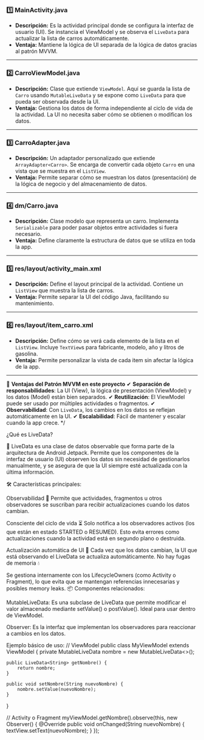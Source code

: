 ### 1️⃣ MainActivity.java
- **Descripción:** Es la actividad principal donde se configura la interfaz de usuario (UI). Se instancia el ViewModel y se observa el `LiveData` para actualizar la lista de carros automáticamente.
- **Ventaja:** Mantiene la lógica de UI separada de la lógica de datos gracias al patrón MVVM.

---

### 2️⃣ CarroViewModel.java
- **Descripción:** Clase que extiende `ViewModel`. Aquí se guarda la lista de `Carro` usando `MutableLiveData` y se expone como `LiveData` para que pueda ser observada desde la UI.
- **Ventaja:** Gestiona los datos de forma independiente al ciclo de vida de la actividad. La UI no necesita saber cómo se obtienen o modifican los datos.

---

### 3️⃣ CarroAdapter.java
- **Descripción:** Un adaptador personalizado que extiende `ArrayAdapter<Carro>`. Se encarga de convertir cada objeto `Carro` en una vista que se muestra en el `ListView`.
- **Ventaja:** Permite separar cómo se muestran los datos (presentación) de la lógica de negocio y del almacenamiento de datos.

---

### 4️⃣ dm/Carro.java
- **Descripción:** Clase modelo que representa un carro. Implementa `Serializable` para poder pasar objetos entre actividades si fuera necesario.
- **Ventaja:** Define claramente la estructura de datos que se utiliza en toda la app.

---

### 5️⃣ res/layout/activity_main.xml
- **Descripción:** Define el layout principal de la actividad. Contiene un `ListView` que muestra la lista de carros.
- **Ventaja:** Permite separar la UI del código Java, facilitando su mantenimiento.

---

### 6️⃣ res/layout/item_carro.xml
- **Descripción:** Define cómo se verá cada elemento de la lista en el `ListView`. Incluye `TextView`s para fabricante, modelo, año y litros de gasolina.
- **Ventaja:** Permite personalizar la vista de cada item sin afectar la lógica de la app.

---

🎯 **Ventajas del Patrón MVVM en este proyecto**
✔ **Separación de responsabilidades**: La UI (View), la lógica de presentación (ViewModel) y los datos (Model) están bien separados.
✔ **Reutilización**: El ViewModel puede ser usado por múltiples actividades o fragmentos.
✔ **Observabilidad**: Con `LiveData`, los cambios en los datos se reflejan automáticamente en la UI.
✔ **Escalabilidad**: Fácil de mantener y escalar cuando la app crece.
*/


¿Qué es LiveData?

📌 LiveData es una clase de datos observable que forma parte de la arquitectura de Android Jetpack. Permite que los componentes de la interfaz de usuario (UI) observen los datos sin necesidad de gestionarlos manualmente, y se asegura de que la UI siempre esté actualizada con la última información.

🛠️ Características principales:

Observabilidad 🧐
Permite que actividades, fragmentos u otros observadores se suscriban para recibir actualizaciones cuando los datos cambian.

Consciente del ciclo de vida ⏳
Solo notifica a los observadores activos (los que están en estado STARTED o RESUMED). Esto evita errores como actualizaciones cuando la actividad está en segundo plano o destruida.

Actualización automática de UI 🔄
Cada vez que los datos cambian, la UI que está observando el LiveData se actualiza automáticamente.
No hay fugas de memoria 💧

Se gestiona internamente con los LifecycleOwners (como Activity o Fragment), lo que evita que se mantengan referencias innecesarias y posibles memory leaks.
📦 Componentes relacionados:

MutableLiveData:
Es una subclase de LiveData que permite modificar el valor almacenado mediante setValue() o postValue(). Ideal para usar dentro de ViewModel.

Observer:
Es la interfaz que implementan los observadores para reaccionar a cambios en los datos.


Ejemplo básico de uso:
// ViewModel
public class MyViewModel extends ViewModel {
    private MutableLiveData<String> nombre = new MutableLiveData<>();

    public LiveData<String> getNombre() {
        return nombre;
    }

    public void setNombre(String nuevoNombre) {
        nombre.setValue(nuevoNombre);
    }
}

// Activity o Fragment
myViewModel.getNombre().observe(this, new Observer<String>() {
    @Override
    public void onChanged(String nuevoNombre) {
        textView.setText(nuevoNombre);
    }
});
